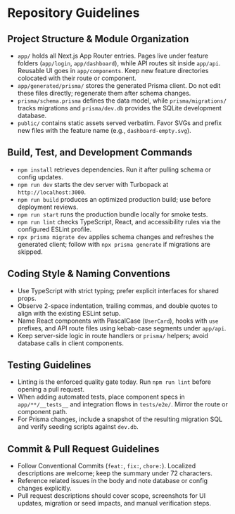 # Repository Guidelines

## Project Structure & Module Organization
- `app/` holds all Next.js App Router entries. Pages live under feature folders (`app/login`, `app/dashboard`), while API routes sit inside `app/api`. Reusable UI goes in `app/components`. Keep new feature directories colocated with their route or component.
- `app/generated/prisma/` stores the generated Prisma client. Do not edit these files directly; regenerate them after schema changes.
- `prisma/schema.prisma` defines the data model, while `prisma/migrations/` tracks migrations and `prisma/dev.db` provides the SQLite development database.
- `public/` contains static assets served verbatim. Favor SVGs and prefix new files with the feature name (e.g., `dashboard-empty.svg`).

## Build, Test, and Development Commands
- `npm install` retrieves dependencies. Run it after pulling schema or config updates.
- `npm run dev` starts the dev server with Turbopack at `http://localhost:3000`.
- `npm run build` produces an optimized production build; use before deployment reviews.
- `npm run start` runs the production bundle locally for smoke tests.
- `npm run lint` checks TypeScript, React, and accessibility rules via the configured ESLint profile.
- `npx prisma migrate dev` applies schema changes and refreshes the generated client; follow with `npx prisma generate` if migrations are skipped.

## Coding Style & Naming Conventions
- Use TypeScript with strict typing; prefer explicit interfaces for shared props.
- Observe 2-space indentation, trailing commas, and double quotes to align with the existing ESLint setup.
- Name React components with PascalCase (`UserCard`), hooks with `use` prefixes, and API route files using kebab-case segments under `app/api`.
- Keep server-side logic in route handlers or `prisma/` helpers; avoid database calls in client components.

## Testing Guidelines
- Linting is the enforced quality gate today. Run `npm run lint` before opening a pull request.
- When adding automated tests, place component specs in `app/**/__tests__` and integration flows in `tests/e2e/`. Mirror the route or component path.
- For Prisma changes, include a snapshot of the resulting migration SQL and verify seeding scripts against `dev.db`.

## Commit & Pull Request Guidelines
- Follow Conventional Commits (`feat:`, `fix:`, `chore:`). Localized descriptions are welcome; keep the summary under 72 characters.
- Reference related issues in the body and note database or config changes explicitly.
- Pull request descriptions should cover scope, screenshots for UI updates, migration or seed impacts, and manual verification steps.
